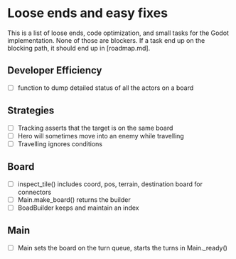 Loose ends and easy fixes
=========================

This is a list of loose ends, code optimization, and small tasks for the Godot implementation. None of those are blockers. If a task end up on the blocking path, it should end up in [roadmap.md]. 

## Developer Efficiency
- [ ] function to dump detailed status of all the actors on a board

## Strategies
- [ ] Tracking asserts that the target is on the same board
- [ ] Hero will sometimes move into an enemy while travelling
- [ ] Travelling ignores conditions

## Board
- [ ] inspect_tile() includes coord, pos, terrain, destination board for connectors
- [ ] Main.make_board() returns the builder
- [ ] BoadBuilder keeps and maintain an index

## Main
- [ ] Main sets the board on the turn queue, starts the turns in Main._ready()
